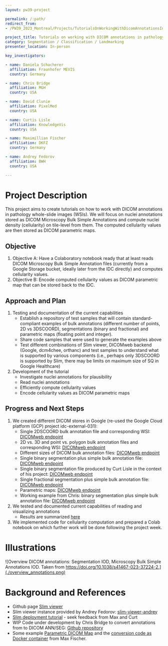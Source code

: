 ```yaml
---
layout: pw39-project

permalink: /:path/
redirect_from:
- /PW39_2023_Montreal/Projects/TutorialsOnWorkingWithDicomAnnotationsInPathologyWholeSlideImages/README.html

project_title: Tutorials on working with DICOM annotations in pathology whole-slide images
category: Segmentation / Classification / Landmarking
presenter_location: In-person

key_investigators:

- name: Daniela Schacherer
  affiliation: Fraunhofer MEVIS
  country: Germany

- name: Chris Bridge
  affiliation: MGH
  country: USA

- name: David Clunie
  affiliation: PixelMed
  country: USA

- name: Curtis Lisle
  affiliation: KnowledgeVis
  country: USA

- name: Maximillian Fischer
  affiliation: DKFZ
  country: Germany

- name: Andrey Fedorov
  affiliation: BWH
  country: USA

---
```


# Project Description

<!-- Add a short paragraph describing the project. -->

This project aims to create tutorials on how to work with DICOM annotations in pathology whole-slide images (WSIs).
We will focus on nuclei annotations stored as DICOM Microscopy Bulk Simple Annotations and compute nuclei density (cellularity) on tile-level from them. The computed cellularity values are then stored as DICOM parametric maps.

## Objective

<!-- Describe here WHAT you would like to achieve (what you will have as end result). -->

1.  Objective A: Have a Colaboratory notebook ready that at least reads DICOM Microscopy Bulk Simple Annotation files (currently from a Google Storage bucket, ideally later from the IDC directly) and computes cellularity values.
2.  Objective B: Encode computed cellularity values as DICOM parametric map that can be stored back to the IDC.

## Approach and Plan

<!-- Describe here HOW you would like to achieve the objectives stated above. -->

1.  Testing and documentation of the current capabilities
    * Establish a repository of test samples that will contain standard-compliant examples of bulk annotations (different number of points, 2D vs 3DSCOORD), segmentations (binary and fractional) and parametric maps (floating point and integer).
    * Share code samples that were used to generate the examples above
    * Test different combinations of Slim viewer, DICOMweb backend (Google, dcm4chee, orthanc) and test samples to understand what is supported by various components (i.e., perhaps only 3DSCOORD is supported by Slim, there may be limits on maximum size of SQ in Google Healthcare)
2.  Development of the tutorial
    * Investigate nuclei annotations for plausibility
    * Read nuclei annotations
    * Efficiently compute cellularity values
    * Encode cellularity values as DICOM parametric maps

## Progress and Next Steps

1.  We created different DICOM stores in Google (re-used the Google Cloud platform (GCP) project idc-external-031):
    * Single 2DSCOORD bulk annotation file and corresponding WSI: [DICOMweb endpoint](https://healthcare.googleapis.com/v1/projects/idc-external-031/locations/us-central1/datasets/single-dicom-annotation-test/dicomStores/single-dicom-annotation-test-store/dicomWeb)
    * 2D vs. 3D and point vs. polygon bulk annotation files and corresponding WSI: [DICOMweb endpoint](https://healthcare.googleapis.com/v1/projects/idc-external-031/locations/us-central1/datasets/2d_3d_point_polygon_annotation_test/dicomStores/2d_3d_point_polygon_annotation_test_store/dicomWeb)
    * Different sizes of DICOM bulk annotation files: [DICOMweb endpoint](https://healthcare.googleapis.com/v1/projects/idc-external-031/locations/us-central1/datasets/diff-sizes-dicom-annotations-test/dicomStores/diff-sizes-dicom-annotations-test-store/dicomWeb)
    * Single binary segmentation plus simple bulk annotation file: [DICOMweb endpoint](https://healthcare.googleapis.com/v1/projects/idc-external-031/locations/us-central1/datasets/segmentations-binary-test/dicomStores/segmentations-binary-test-store/dicomWeb)
    * Single binary segmentation file produced by Curt Lisle in the context of his project: [DICOMweb endpoint](https://healthcare.googleapis.com/v1/projects/idc-external-031/locations/us-central1/datasets/segmentation-binary-curt-test/dicomStores/segmentation-binary-curt-test-store/dicomWeb)
    * Single fractional segmentation plus simple bulk annotation file: [DICOMweb endpoint](https://healthcare.googleapis.com/v1/projects/idc-external-031/locations/us-central1/datasets/segmentations-fractional-test/dicomStores/segmentations-fractional-test-store/dicomWeb)
    * Parametric maps: [DICOMweb endpoint](https://healthcare.googleapis.com/v1/projects/idc-external-031/locations/northamerica-northeast1/datasets/pw39-samples/dicomStores/parametric-maps/dicomWeb)
    * Working example from Chris: binary segmentation plus simple bulk annotation file: [DICOMweb endpoint](https://healthcare.googleapis.com/v1/projects/idc-external-031/locations/us-central1/datasets/working-binary-segmentation-test/dicomStores/working-binary-segmentation-test-store/dicomWeb)
2. We tested and documented current capabilities of reading and visualizing annotations
    * Results are summarized [here](https://docs.google.com/document/d/1FWSHL5GA47GC-bbrYOhqySGmKoQ0yLu7EM7-UbhYcSY/edit?usp=sharing)
3. We implemented code for cellularity computation and prepared a Colab notebook on which further work will be done following the project week.

# Illustrations

<!-- Add pictures and links to videos that demonstrate what has been accomplished. -->

![Overview DICOM annotations: Segmentation IOD, Microscopy Bulk Simple Annotations IOD. Taken from https://doi.org/10.1038/s41467-023-37224-2.](./overview_annotations.png)

# Background and References

<!-- If you developed any software, include link to the source code repository.
     If possible, also add links to sample data, and to any relevant publications. -->

* Github page [Slim viewer](https://github.com/ImagingDataCommons/slim)
* Slim viewer instance provided by Andrey Fedorov: [slim-viewer-andrey](andrey-slim-test.web.app)
* [Slim deployment tutorial](https://docs.google.com/document/d/1857jb_wKHqyGOd49UirujDDrFE8fUPfimZPXJ19zSF4/edit?usp=sharing) - seek feedback from Max and Curt
* WIP Code under development by Chris Bridge to convert annotations from to DICOM ANN/SEG: [Github repository](https://github.com/ImagingDataCommons/idc-pan-cancer-annotations-conversion/)
* Some example [Parametric DICOM Map](https://console.cloud.google.com/storage/browser/pw39-parametric-map;tab=objects?project=idc-external-031&prefix=&forceOnObjectsSortingFiltering=false) and the [conversion code as Docker container](https://github.com/maxfscher/DICOMwsiWorkflow/tree/main) from Max Fischer.
